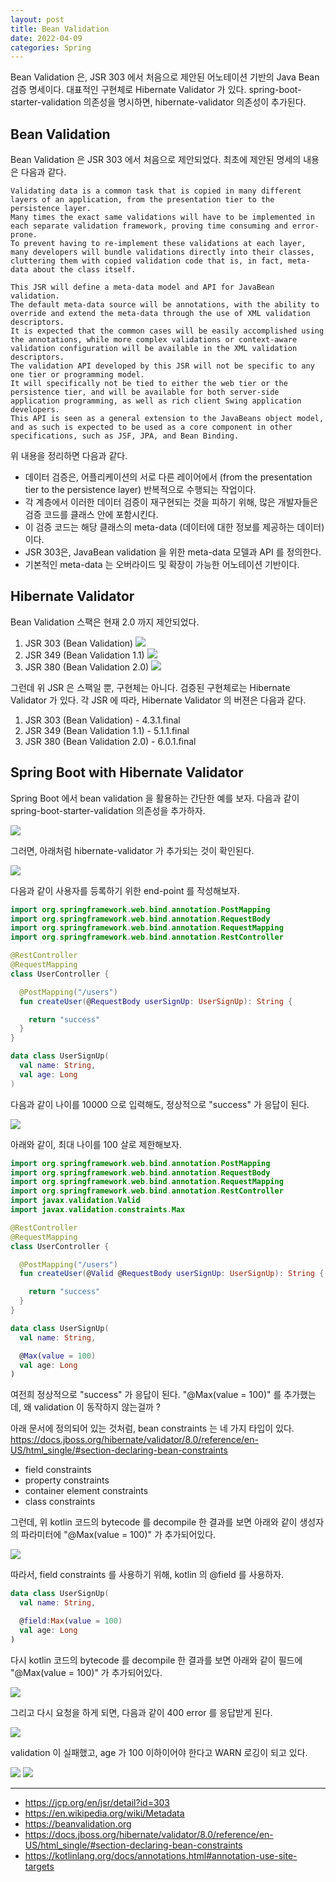```yaml
---
layout: post
title: Bean Validation
date: 2022-04-09
categories: Spring
---
```


Bean Validation 은, JSR 303 에서 처음으로 제안된 어노테이션 기반의 Java Bean 검증 명세이다.
대표적인 구현체로 Hibernate Validator 가 있다.
spring-boot-starter-validation 의존성을 명시하면, hibernate-validator 의존성이 추가된다.

## Bean Validation

Bean Validation 은 JSR 303 에서 처음으로 제안되었다.
최초에 제안된 명세의 내용은 다음과 같다.

```text
Validating data is a common task that is copied in many different layers of an application, from the presentation tier to the persistence layer.
Many times the exact same validations will have to be implemented in each separate validation framework, proving time consuming and error-prone.
To prevent having to re-implement these validations at each layer, many developers will bundle validations directly into their classes, cluttering them with copied validation code that is, in fact, meta-data about the class itself.

This JSR will define a meta-data model and API for JavaBean validation.
The default meta-data source will be annotations, with the ability to override and extend the meta-data through the use of XML validation descriptors.
It is expected that the common cases will be easily accomplished using the annotations, while more complex validations or context-aware validation configuration will be available in the XML validation descriptors.
The validation API developed by this JSR will not be specific to any one tier or programming model.
It will specifically not be tied to either the web tier or the persistence tier, and will be available for both server-side application programming, as well as rich client Swing application developers.
This API is seen as a general extension to the JavaBeans object model, and as such is expected to be used as a core component in other specifications, such as JSF, JPA, and Bean Binding.
```

위 내용을 정리하면 다음과 같다.

- 데이터 검증은, 어플리케이션의 서로 다른 레이어에서 (from the presentation tier to the persistence layer) 반복적으로 수행되는 작업이다.
- 각 계층에서 이러한 데이터 검증이 재구현되는 것을 피하기 위해, 많은 개발자들은 검증 코드를 클래스 안에 포함시킨다.
- 이 검증 코드는 해당 클래스의 meta-data (데이터에 대한 정보를 제공하는 데이터) 이다.
- JSR 303은, JavaBean validation 을 위한 meta-data 모델과 API 를 정의한다.
- 기본적인 meta-data 는 오버라이드 및 확장이 가능한 어노테이션 기반이다.

## Hibernate Validator

Bean Validation 스팩은 현재 2.0 까지 제안되었다.

1. JSR 303 (Bean Validation)
   ![](/image/jsr303.png)
2. JSR 349 (Bean Validation 1.1)
   ![](/image/jsr349.png)
3. JSR 380 (Bean Validation 2.0)
   ![](/image/jsr380.png)

그런데 위 JSR 은 스팩일 뿐, 구현체는 아니다.
검증된 구현체로는 Hibernate Validator 가 있다.
각 JSR 에 따라, Hibernate Validator 의 버젼은 다음과 같다.

1. JSR 303 (Bean Validation) - 4.3.1.final
2. JSR 349 (Bean Validation 1.1) - 5.1.1.final
3. JSR 380 (Bean Validation 2.0) - 6.0.1.final

## Spring Boot with Hibernate Validator

Spring Boot 에서 bean validation 을 활용하는 간단한 예를 보자.
다음과 같이 spring-boot-starter-validation 의존성을 추가하자.

![](/image/depdendency-spring-boot-starter-validation.png)

그러면, 아래처럼 hibernate-validator 가 추가되는 것이 확인된다.

![](/image/depdendency-hibernate-validator.png)

다음과 같이 사용자를 등록하기 위한 end-point 를 작성해보자.

```kotlin
import org.springframework.web.bind.annotation.PostMapping
import org.springframework.web.bind.annotation.RequestBody
import org.springframework.web.bind.annotation.RequestMapping
import org.springframework.web.bind.annotation.RestController

@RestController
@RequestMapping
class UserController {

  @PostMapping("/users")
  fun createUser(@RequestBody userSignUp: UserSignUp): String {

    return "success"
  }
}

data class UserSignUp(
  val name: String,
  val age: Long
)
```

다음과 같이 나이를 10000 으로 입력해도, 정상적으로 "success" 가 응답이 된다.

![](/image/without-bean-validation.png)

아래와 같이, 최대 나이를 100 살로 제한해보자.

```kotlin
import org.springframework.web.bind.annotation.PostMapping
import org.springframework.web.bind.annotation.RequestBody
import org.springframework.web.bind.annotation.RequestMapping
import org.springframework.web.bind.annotation.RestController
import javax.validation.Valid
import javax.validation.constraints.Max

@RestController
@RequestMapping
class UserController {

  @PostMapping("/users")
  fun createUser(@Valid @RequestBody userSignUp: UserSignUp): String {

    return "success"
  }
}

data class UserSignUp(
  val name: String,

  @Max(value = 100)
  val age: Long
)
```

여전희 정상적으로 "success" 가 응답이 된다.
"@Max(value = 100)" 를 추가했는데, 왜 validation 이 동작하지 않는걸까 ?

아래 문서에 정의되어 있는 것처럼, bean constraints 는 네 가지 타입이 있다.
https://docs.jboss.org/hibernate/validator/8.0/reference/en-US/html_single/#section-declaring-bean-constraints

- field constraints
- property constraints
- container element constraints
- class constraints

그런데, 위 kotlin 코드의 bytecode 를 decompile 한 결과를 보면 아래와 같이 생성자의 파라미터에 "@Max(value = 100)" 가 추가되어있다.

![](/image/bean-validation-annotation-at-constructor-params.png)

따라서, field constraints 를 사용하기 위해, kotlin 의 @field 를 사용하자.

```kotlin
data class UserSignUp(
  val name: String,

  @field:Max(value = 100)
  val age: Long
)
```

다시 kotlin 코드의 bytecode 를 decompile 한 결과를 보면 아래와 같이 필드에 "@Max(value = 100)" 가 추가되어있다.

![](/image/bean-validation-annotation-at-field.png)

그리고 다시 요청을 하게 되면, 다음과 같이 400 error 를 응답받게 된다.

![](/image/with-bean-validation.png)

validation 이 실패했고, age 가 100 이하이어야 한다고 WARN 로깅이 되고 있다.

![](/image/with-bean-validation-fail-log-01.png)
![](/image/with-bean-validation-fail-log-02.png)

---

- https://jcp.org/en/jsr/detail?id=303
- https://en.wikipedia.org/wiki/Metadata
- https://beanvalidation.org
- https://docs.jboss.org/hibernate/validator/8.0/reference/en-US/html_single/#section-declaring-bean-constraints
- https://kotlinlang.org/docs/annotations.html#annotation-use-site-targets

